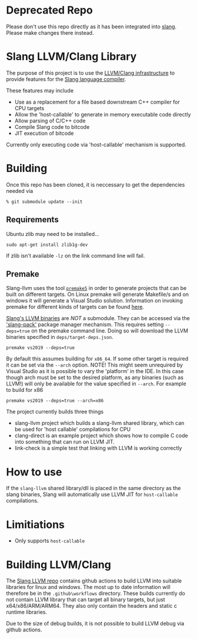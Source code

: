 # Deprecated Repo

Please don't use this repo directly as it has been integrated into
[slang](https://github.com/shader-slang/slang/tree/master/source/slang-llvm).
Please make changes there instead.

Slang LLVM/Clang Library
========================

The purpose of this project is to use the [LLVM/Clang infrastructure](https://github.com/shader-slang/llvm-project/) to provide features for the [Slang language compiler](https://github.com/shader-slang/slang/). 

These features may include

* Use as a replacement for a file based downstream C++ compiler for CPU targets
* Allow the 'host-callable' to generate in memory executable code directly
* Allow parsing of C/C++ code 
* Compile Slang code to bitcode 
* JIT execution of bitcode

Currently only executing code via 'host-callable' mechanism is supported.

Building
========

Once this repo has been cloned, it is neccessary to get the dependencies needed via

```
% git submodule update --init
```

## Requirements

Ubuntu zlib may need to be installed...

```
sudo apt-get install zlib1g-dev
```

If zlib isn't available `-lz` on the link command line will fail.

## Premake

Slang-llvm uses the tool [`premake5`](https://premake.github.io/) in order to generate projects that can be built on different targets. On Linux premake will generate Makefile/s and on windows it will generate a Visual Studio solution. Information on invoking premake for different kinds of targets can be found [here](https://github.com/premake/premake-core/wiki/Using-Premake).

[Slang's LLVM binaries]( https://github.com/shader-slang/llvm-project/) are *NOT* a submodule. They can be accessed via the ['slang-pack'](https://github.com/shader-slang/slang-binaries/blob/master/lua-modules/slang-pack.lua) package manager mechanism. This requires setting `--deps=true` on the premake command line. Doing so will download the LLVM binaries specified in `deps/target-deps.json`. 

```
premake vs2019 --deps=true
```

By default this assumes building for `x86_64`. If some other target is required it can be set via the `--arch` option. NOTE! This might seem unrequired by Visual Studio as it is possible to vary the 'platform' in the IDE. In this case though arch must be set to the desired platform, as any binaries (such as LLVM!) will only be available for the value specified in `--arch`. For example to build for x86

```
premake vs2019 --deps=true --arch=x86
```

The project currently builds three things

* slang-llvm project which builds a slang-llvm shared library, which can be used for 'host callable' compilations for CPU
* clang-direct is an example project which shows how to compile C code into something that can run on LLVM JIT.
* link-check is a simple test that linking with LLVM is working correctly

How to use
==========

If the `slang-llvm` shared library/dll is placed in the same directory as the slang binaries, Slang will automatically use LLVM JIT for `host-callable` compilations. 

Limitiations
============
 
* Only supports `host-callable`

Building LLVM/Clang
===================

The [Slang LLVM repo]( https://github.com/shader-slang/llvm-project/) contains github actions to build LLVM into suitable libraries for linux and windows. The most up to date information will therefore be in the `.github\workflows` directory. These builds currently do not contain LLVM library that can target all binary targets, but just x64/x86/ARM/ARM64. They also only contain the headers and static c runtime libraries.  

Due to the size of debug builds, it is not possible to build LLVM debug via github actions. 
